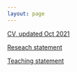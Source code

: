 ```yaml
---
layout: page
---
```


[CV, updated Oct 2021](cv_oct_2021.pdf) 

[Reseach statement](Research_statement_2021.pdf)

[Teaching statement](teaching-statement2018.pdf)

<!-- [CV, updated Sept 2017](cv_sept_2017.pdf)

### Some application materials from Fall 2015 job search:

[Reseach statement](research-statement.pdf)

[Teaching statement](teaching-statement.pdf) -->